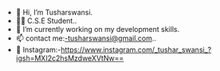 - 👋 Hi, I’m Tusharswansi.
- 👨‍🎓 C.S.E Student.. 
- 🌱 I’m currently working on my development skills.  
- 📫 contact me:-tusharswansi@gmail.com..
- 👤 Instagram:-https://www.instagram.com/_tushar_swansi_?igsh=MXI2c2hsMzdweXVtNw==

<!---
Tusharswansi/Tusharswansi is a ✨ special ✨ repository because its `README.md` (this file) appears on your GitHub profile.
You can click the Preview link to take a look at your changes.
--->
